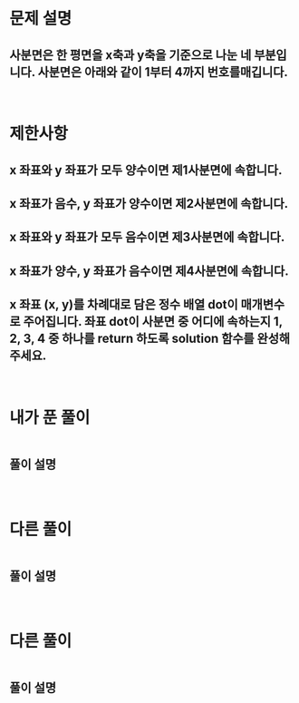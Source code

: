 # 문제 설명
## 사분면은 한 평면을 x축과 y축을 기준으로 나눈 네 부분입니다. 사분면은 아래와 같이 1부터 4까지 번호를매깁니다.

<br>

# 제한사항
## x 좌표와 y 좌표가 모두 양수이면 제1사분면에 속합니다.
## x 좌표가 음수, y 좌표가 양수이면 제2사분면에 속합니다.
## x 좌표와 y 좌표가 모두 음수이면 제3사분면에 속합니다.
## x 좌표가 양수, y 좌표가 음수이면 제4사분면에 속합니다.
## x 좌표 (x, y)를 차례대로 담은 정수 배열 dot이 매개변수로 주어집니다. 좌표 dot이 사분면 중 어디에 속하는지 1, 2, 3, 4 중 하나를 return 하도록 solution 함수를 완성해주세요.

<br>

# 내가 푼 풀이

```js

```
## 풀이 설명
###

<br>

# 다른 풀이

```js

```
## 풀이 설명
###

<br>

# 다른 풀이

```js

```
## 풀이 설명
###